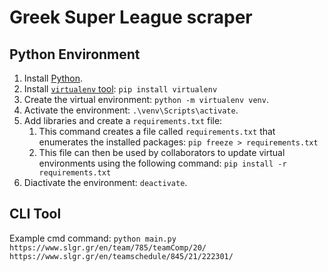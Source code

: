 # Greek Super League scraper

## Python Environment

1. Install [Python](https://www.python.org/).
2. Install [`virtualenv` tool](https://virtualenv.pypa.io/en/stable/): `pip install virtualenv`
3. Create the virtual environment: `python -m virtualenv venv`.
4. Activate the environment: `.\venv\Scripts\activate`.
5. Add libraries and create a `requirements.txt` file:
   1. This command creates a file called `requirements.txt` that enumerates the installed packages: `pip freeze > requirements.txt`
   2. This file can then be used by collaborators to update virtual environments using the following command: `pip install -r requirements.txt`
6. Diactivate the environment: `deactivate`.

## CLI Tool

Example cmd command: `python main.py https://www.slgr.gr/en/team/785/teamComp/20/ https://www.slgr.gr/en/teamschedule/845/21/222301/`
